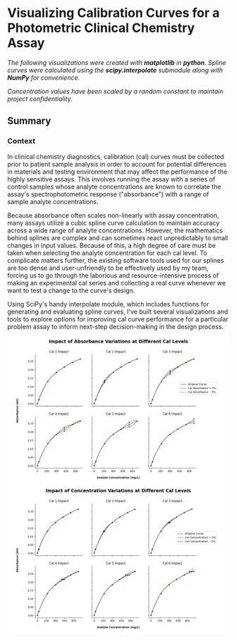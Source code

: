 # Visualizing Calibration Curves for a Photometric Clinical Chemistry Assay
*The following visualizations were created with **matplotlib** in **python**. Spline curves were 
calculated using the **scipy.interpolate** submodule along with **NumPy** for convenience.*

*Concentration values have been scaled by a random constant to maintain project confidentiality.*

## Summary
### Context
In clinical chemistry diagnostics, calibration (cal) curves must be collected prior to patient sample 
analysis in order to account for potential differences in materials and testing environment that may affect
the performance of the highly sensitive assays. This involves running the assay with a series of 
control samples whose analyte concentrations are known to correlate the assay's spectrophotometric 
response ("absorbance") with a range of sample analyte concentrations. 

Because absorbance often scales non-linearly with assay concentration, many assays utilize a cubic 
spline curve calculation to maintain accuracy across a wide range of analyte concentrations. However,
the mathematics behind splines are complex and can sometimes react unpredictably to small changes in
input values. Because of this, a high degree of care must be taken when selecting the analyte concentration
for each cal level. To complicate matters further, the existing software tools used for our splines are too dense and 
user-unfriendly to be effectively used by my team, forcing us to go through the laborious and 
resource-intensive process of making an experimental cal series and collecting a real curve whenever
we want to test a change to the curve's design. 

Using SciPy's handy interpolate module, which includes functions for generating and evaluating spline curves,
I've built several visualizations and tools to explore options for improving cal curve performance for 
a particular problem assay to inform next-step decision-making in the design process.

![Absorbance](https://github.com/arosenblum1/arosenblum1/blob/gh-pages/Portfolio/CalCurves/abs.png?raw=true)
![Concentration](https://github.com/arosenblum1/arosenblum1/blob/gh-pages/Portfolio/CalCurves/conc.png?raw=true)

